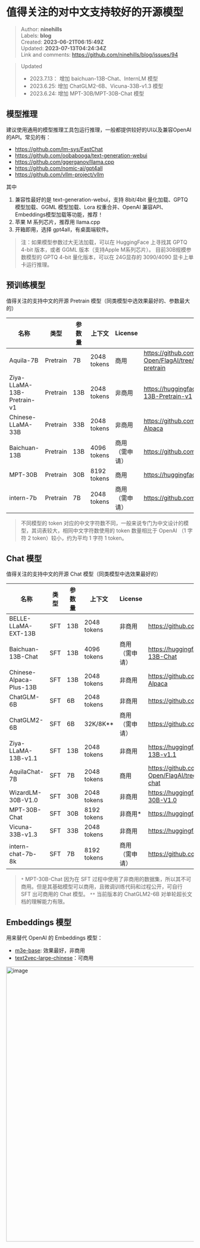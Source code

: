 # 值得关注的对中文支持较好的开源模型

> Author: **ninehills**  
> Labels: **blog**  
> Created: **2023-06-21T06:15:49Z**  
> Updated: **2023-07-13T04:24:34Z**  
> Link and comments: <https://github.com/ninehills/blog/issues/94>  


> Updated  
> - 2023.7.13： 增加 baichuan-13B-Chat、InternLM 模型
> - 2023.6.25: 增加 ChatGLM2-6B、Vicuna-33B-v1.3  模型
> - 2023.6.24: 增加 MPT-30B/MPT-30B-Chat 模型

## 模型推理

建议使用通用的模型推理工具包运行推理，一般都提供较好的UI以及兼容OpenAI 的API。常见的有：

- https://github.com/lm-sys/FastChat
- https://github.com/oobabooga/text-generation-webui
- https://github.com/ggerganov/llama.cpp
- https://github.com/nomic-ai/gpt4all
- https://github.com/vllm-project/vllm

其中

1. 兼容性最好的是 text-generation-webui，支持 8bit/4bit 量化加载、GPTQ 模型加载、GGML 模型加载、Lora 权重合并、OpenAI 兼容API、Embeddings模型加载等功能，推荐！
2. 苹果 M 系列芯片，推荐用 llama.cpp
3. 开箱即用，选择 gpt4all，有桌面端软件。

> 注：如果模型参数过大无法加载，可以在 HuggingFace 上寻找其 GPTQ 4-bit 版本，或者 GGML 版本（支持Apple M系列芯片）。
> 目前30B规模参数模型的 GPTQ 4-bit 量化版本，可以在 24G显存的 3090/4090 显卡上单卡运行推理。

## 预训练模型

值得关注的支持中文的开源 Pretrain 模型（同类模型中选效果最好的、参数最大的）

| 名称                       | 类型     | 参数量 | 上下文      | License | 地址                                                                              |
| -------------------------- | -------- | ------ | ----------- | ------- | --------------------------------------------------------------------------------- |
| Aquila-7B                  | Pretrain | 7B     | 2048 tokens | 商用    | https://github.com/FlagAI-Open/FlagAI/tree/master/examples/Aquila/Aquila-pretrain |
| Ziya-LLaMA-13B-Pretrain-v1 | Pretrain | 13B    | 2048 tokens | 非商用  | https://huggingface.co/IDEA-CCNL/Ziya-LLaMA-13B-Pretrain-v1                       |
| Chinese-LLaMA-33B          | Pretrain | 33B    | 2048 tokens | 非商用  | https://github.com/ymcui/Chinese-LLaMA-Alpaca                                     |
|  Baichuan-13B     |    Pretrain  |  13B   |    4096 tokens     |   商用（需申请）    |        https://github.com/baichuan-inc/baichuan-13B     |
| MPT-30B | Pretrain | 30B | 8192 tokens | 商用 | https://huggingface.co/mosaicml/mpt-30b |
| intern-7b | Pretrain | 7B | 2048 tokens | 商用（需申请）| https://github.com/InternLM/InternLM |

> 不同模型的 token 对应的中文字符数不同，一般来说专门为中文设计的模型，其词表较大，相同中文字符数使用的 token 数量相比于 OpenAI （1 字符 2 token）较小，约为平均 1 字符 1 token。

## Chat 模型

值得关注的支持中文的开源 Chat 模型（同类模型中选效果最好的）

| 名称                    | 类型 | 参数量 | 上下文      | License | 地址                                                                          |
| ----------------------- | ---- | ------ | ----------- | ------- | ----------------------------------------------------------------------------- |
| BELLE-LLaMA-EXT-13B     | SFT  | 13B    | 2048 tokens | 非商用  | https://github.com/LianjiaTech/BELLE                                          |
| Baichuan-13B-Chat | SFT | 13B | 4096 tokens | 商用（需申请）| https://huggingface.co/baichuan-inc/Baichuan-13B-Chat |
| Chinese-Alpaca-Plus-13B | SFT  | 13B    | 2048 tokens | 非商用  | https://github.com/ymcui/Chinese-LLaMA-Alpaca                                 |
| ChatGLM-6B              | SFT  | 6B     | 2048 tokens | 非商用  | https://github.com/THUDM/ChatGLM-6B                                           |
| ChatGLM2-6B | SFT | 6B | 32K/8K** | 商用（需申请） | https://github.com/THUDM/ChatGLM2-6B |
| Ziya-LLaMA-13B-v1.1     | SFT  | 13B    | 2048 tokens | 非商用  | https://huggingface.co/IDEA-CCNL/Ziya-LLaMA-13B-v1.1                          |
| AquilaChat-7B           | SFT  | 7B     | 2048 tokens | 商用    | https://github.com/FlagAI-Open/FlagAI/tree/master/examples/Aquila/Aquila-chat |
|  WizardLM-30B-V1.0   |  SFT |  30B |  2048 tokens |  非商用  | https://huggingface.co/WizardLM/WizardLM-30B-V1.0     |
| MPT-30B-Chat | SFT | 30B | 8192 tokens | 非商用* | https://huggingface.co/mosaicml/mpt-30b-chat |
| Vicuna-33B-v1.3 | SFT | 33B | 2048 tokens | 非商用 | https://huggingface.co/lmsys/vicuna-33b-v1.3 |
| intern-chat-7b-8k | SFT | 7B | 8192 tokens | 商用（需申请）| https://github.com/InternLM/InternLM |

> `*` MPT-30B-Chat 因为在 SFT 过程中使用了非商用的数据集，所以其不可商用。但是其基础模型可以商用，且微调训练代码和过程公开，可自行 SFT 出可商用的 Chat 模型。
> `**` 当前版本的 ChatGLM2-6B 对单轮超长文档的理解能力有限。

## Embeddings 模型

用来替代 OpenAI 的 Embeddings 模型：

- [m3e-base](https://huggingface.co/moka-ai/m3e-base): 效果最好，非商用
- [text2vec-large-chinese](https://huggingface.co/GanymedeNil/text2vec-large-chinese)：可商用

<img width="736" alt="image" src="https://github.com/ninehills/ninehills.github.io/assets/270298/b9fcaefd-bac0-4094-91c0-b616a08a8696">

